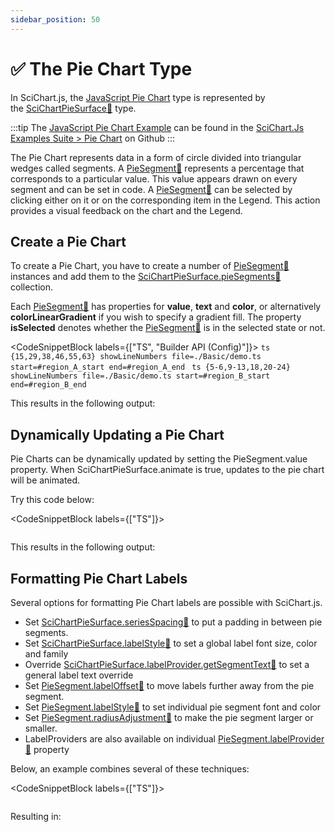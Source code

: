 ```yaml
---
sidebar_position: 50
---
```


# ✅ The Pie Chart Type

In SciChart.js, the [JavaScript Pie Chart](https://demo.scichart.com/javascript-pie-chart) type is represented by the [SciChartPieSurface:blue_book:](https://www.scichart.com/documentation/js/current/typedoc/classes/scichartpiesurface.html) type.

:::tip
The [JavaScript Pie Chart Example](https://demo.scichart.com/javascript-pie-chart) can be found in the [SciChart.Js Examples Suite > Pie Chart](https://github.com/ABTSoftware/SciChart.JS.Examples/tree/master/Examples/src/components/Examples/Charts2D/BasicChartTypes/PieChart) on Github
:::

<ChartFromSciChartDemo 
    src="https://www.scichart.com/demo/iframe/pie-chart" 
    title="Pie Chart" 
/>

The Pie Chart represents data in a form of circle divided into triangular wedges called segments. A [PieSegment:blue_book:](https://www.scichart.com/documentation/js/current/typedoc/classes/piesegment.html) represents a percentage that corresponds to a particular value. This value appears drawn on every segment and can be set in code. A [PieSegment:blue_book:](https://www.scichart.com/documentation/js/current/typedoc/classes/piesegment.html) can be selected by clicking either on it or on the corresponding item in the Legend. This action provides a visual feedback on the chart and the Legend.

Create a Pie Chart
------------------

To create a Pie Chart, you have to create a number of [PieSegment:blue_book:](https://www.scichart.com/documentation/js/current/typedoc/classes/piesegment.html) instances and add them to the [SciChartPieSurface.pieSegments:blue_book:](https://www.scichart.com/documentation/js/current/typedoc/classes/scichartpiesurface.html#piesegments) collection.

Each [PieSegment:blue_book:](https://www.scichart.com/documentation/js/current/typedoc/classes/piesegment.html) has properties for **value**, **text** and **color**, or alternatively **colorLinearGradient** if you wish to specify a gradient fill. The property **isSelected** denotes whether the [PieSegment:blue_book:](https://www.scichart.com/documentation/js/current/typedoc/classes/piesegment.html) is in the selected state or not.

<CodeSnippetBlock labels={["TS", "Builder API (Config)"]}>
    ```ts {15,29,38,46,55,63} showLineNumbers file=./Basic/demo.ts start=#region_A_start end=#region_A_end
    ```
    ```ts {5-6,9-13,18,20-24} showLineNumbers file=./Basic/demo.ts start=#region_B_start end=#region_B_end
    ```
</CodeSnippetBlock>

This results in the following output: 

<LiveDocSnippet name="./Basic/demo" />

Dynamically Updating a Pie Chart
--------------------------------

Pie Charts can be dynamically updated by setting the PieSegment.value property. When SciChartPieSurface.animate is true, updates to the pie chart will be animated.

Try this code below:

<CodeSnippetBlock labels={["TS"]}>
```ts {5,6,32-38,40} showLineNumbers file=./DynamicUpdates/demo.ts start=#region_A_start end=#region_A_end
```
</CodeSnippetBlock>

This results in the following output:

<LiveDocSnippet name="./DynamicUpdates/demo" />

Formatting Pie Chart Labels
---------------------------

Several options for formatting Pie Chart labels are possible with SciChart.js.

*   Set [SciChartPieSurface.seriesSpacing:blue_book:](https://www.scichart.com/documentation/js/current/typedoc/classes/scichartpiesurface.html#seriesspacing) to put a padding in between pie segments.
*   Set [SciChartPieSurface.labelStyle:blue_book:](https://www.scichart.com/documentation/js/current/typedoc/classes/scichartpiesurface.html#labelstyle) to set a global label font size, color and family
*   Override [SciChartPieSurface.labelProvider.getSegmentText:blue_book:](https://www.scichart.com/documentation/js/current/typedoc/classes/scichartpiesurface.html#labelprovider) to set a general label text override
*   Set [PieSegment.labelOffset:blue_book:](https://www.scichart.com/documentation/js/current/typedoc/classes/piesegment.html#labeloffset) to move labels further away from the pie segment.
*   Set [PieSegment.labelStyle:blue_book:](https://www.scichart.com/documentation/js/current/typedoc/classes/piesegment.html#labelstyle) to set individual pie segment font and color
*   Set [PieSegment.radiusAdjustment:blue_book:](https://www.scichart.com/documentation/js/current/typedoc/classes/piesegment.html#radiusadjustment) to make the pie segment larger or smaller.
*   LabelProviders are also available on individual [PieSegment.labelProvider:blue_book:](https://www.scichart.com/documentation/js/current/typedoc/classes/piesegment.html#labelprovider) property

Below, an example combines several of these techniques:

<CodeSnippetBlock labels={["TS"]}>
```ts {5,10,13,16-19,25-26,29,36-37,47-49,58} showLineNumbers file=./FormatOptions/demo.ts start=#region_A_start end=#region_A_end
```
</CodeSnippetBlock>

Resulting in:

<LiveDocSnippet name="./FormatOptions/demo" />